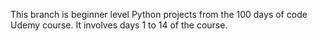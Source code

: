This branch is beginner level Python projects from the 100 days of code Udemy course. It involves days 1 to 14 of the course. 

